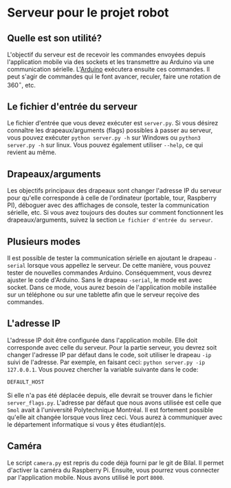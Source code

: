 # Serveur pour le projet robot

## Quelle est son utilité?
L'objectif du serveur est de recevoir les commandes envoyées depuis l'application mobile via des sockets et les transmettre au Arduino via une communication sérielle. L'[Arduino](../Arduino/) exécutera ensuite ces commandes. Il peut s'agir de commandes qui le font avancer, reculer, faire une rotation de $360^\circ$, etc.

## Le fichier d'entrée du serveur 
Le fichier d'entrée que vous devez exécuter est `server.py`. Si vous désirez connaître les drapeaux/arguments (flags) possibles à passer au serveur, vous pouvez exécuter `python server.py -h` sur Windows ou `python3 server.py -h` sur linux. Vous pouvez également utiliser `--help`, ce qui revient au même.

## Drapeaux/arguments
Les objectifs principaux des drapeaux sont changer l'adresse IP du serveur pour qu'elle corresponde à celle de l'ordinateur (portable, tour, Raspberry PI), déboguer avec des affichages de console, tester la communication sérielle, etc. Si vous avez toujours des doutes sur comment fonctionnent les drapeaux/arguments, suivez la section `Le fichier d'entrée du serveur`.

## Plusieurs modes
Il est possible de tester la communication sérielle en ajoutant le drapeau `-serial` lorsque vous appellez le serveur. De cette manière, vous pouvez tester de nouvelles commandes Arduino. Conséquemment, vous devrez ajuster le code d'Arduino. Sans le drapeau `-serial`, le mode est avec socket. Dans ce mode, vous aurez besoin de l'application mobile installée sur un téléphone ou sur une tablette afin que le serveur reçoive des commandes.

## L'adresse IP
L'adresse IP doit être configurée dans l'application mobile. Elle doit corresponde avec celle du serveur. Pour la partie serveur, you devrez soit changer l'adresse IP par défaut dans le code, soit utiliser le drapeau `-ip` suivi de l'adresse. Par exemple, en faisant ceci: `python server.py -ip 127.0.0.1`. Vous pouvez chercher la variable suivante dans le code:
```python 
DEFAULT_HOST
```
Si elle n'a pas été déplacée depuis, elle devrait se trouver dans le fichier `server_flags.py`. L'adresse par défaut que nous avons utilisée est celle que `Smol` avait à l'université Polytechnique Montréal. Il est fortement possible qu'elle ait changée lorsque vous lirez ceci. Vous aurez à communiquer avec le département informatique si vous y êtes étudiant(e)s.

## Caméra
Le script `camera.py` est repris du code déjà fourni par le git de Bilal. Il permet d'activer la caméra du Raspberry Pi. Ensuite, vous pourrez vous connecter par l'application mobile. Nous avons utilisé le port `8000`. 
